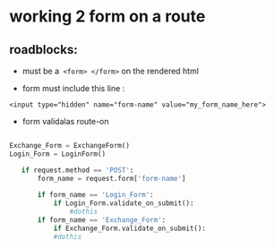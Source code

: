 # working 2 form on a route

## roadblocks:
 - must be a` <form> </form>` on the rendered html

 - form must include this line : 

`<input type="hidden" name="form-name" value="my_form_name_here">`

 - form validalas route-on 

 ``` python 
 
Exchange_Form = ExchangeForm()
Login_Form = LoginForm()

    if request.method == 'POST':
        form_name = request.form['form-name']
	
        if form_name == 'Login_Form':
            if Login_Form.validate_on_submit():
                #dothis
        if form_name == 'Exchange_Form':
            if Exchange_Form.validate_on_submit():
	    	#dothis



